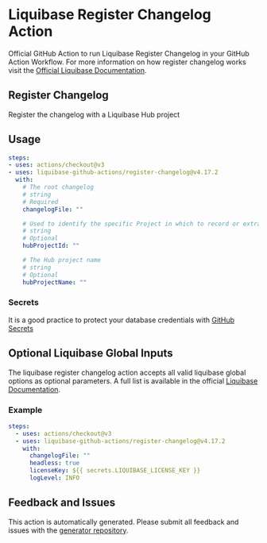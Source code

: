 # Liquibase Register Changelog Action
Official GitHub Action to run Liquibase Register Changelog in your GitHub Action Workflow. For more information on how register changelog works visit the [Official Liquibase Documentation](https://docs.liquibase.com/commands/home.html).
## Register Changelog
Register the changelog with a Liquibase Hub project
## Usage
```yaml
steps:
- uses: actions/checkout@v3
- uses: liquibase-github-actions/register-changelog@v4.17.2
  with:
    # The root changelog
    # string
    # Required
    changelogFile: ""

    # Used to identify the specific Project in which to record or extract data at Liquibase Hub. Available in your Liquibase Hub account at https://hub.liquibase.com.
    # string
    # Optional
    hubProjectId: ""

    # The Hub project name
    # string
    # Optional
    hubProjectName: ""

```

### Secrets
It is a good practice to protect your database credentials with [GitHub Secrets](https://docs.github.com/en/actions/security-guides/encrypted-secrets)

## Optional Liquibase Global Inputs
The liquibase register changelog action accepts all valid liquibase global options as optional parameters. A full list is available in the official [Liquibase Documentation](https://docs.liquibase.com/parameters/command-parameters.html).

### Example
```yaml
steps:
  - uses: actions/checkout@v3
  - uses: liquibase-github-actions/register-changelog@v4.17.2
    with:
      changelogFile: ""
      headless: true
      licenseKey: ${{ secrets.LIQUIBASE_LICENSE_KEY }}
      logLevel: INFO
```

## Feedback and Issues
This action is automatically generated. Please submit all feedback and issues with the [generator repository](https://github.com/liquibase/github-action-generator/issues).
